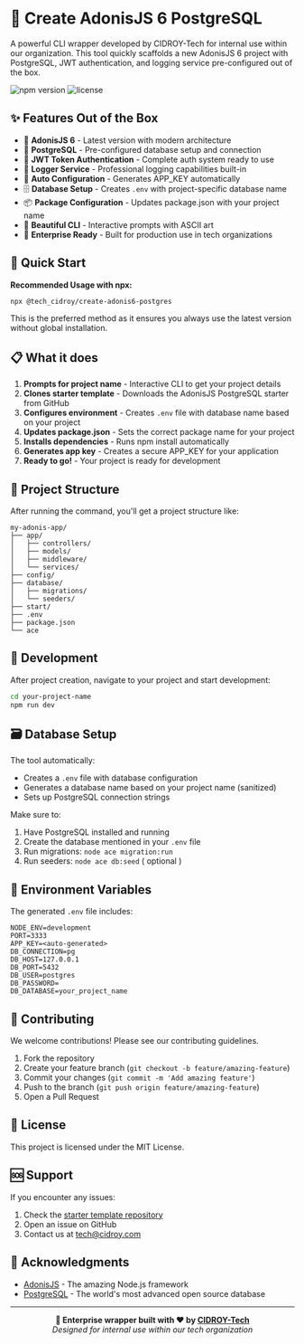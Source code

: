 # 🚀 Create AdonisJS 6 PostgreSQL

A powerful CLI wrapper developed by CIDROY-Tech for internal use within our organization. This tool quickly scaffolds a new AdonisJS 6 project with PostgreSQL, JWT authentication, and logging service pre-configured out of the box.

![npm version](https://img.shields.io/npm/v/@tech_cidroy/create-adonis6-postgres)
![license](https://img.shields.io/badge/license-MIT-blue)

## ✨ Features Out of the Box

- 🎯 **AdonisJS 6** - Latest version with modern architecture
- 🐘 **PostgreSQL** - Pre-configured database setup and connection
- 🔐 **JWT Token Authentication** - Complete auth system ready to use
- 📝 **Logger Service** - Professional logging capabilities built-in
- 🔑 **Auto Configuration** - Generates APP_KEY automatically
- 🗄️ **Database Setup** - Creates `.env` with project-specific database name
- 📦 **Package Configuration** - Updates package.json with your project name
- 🎨 **Beautiful CLI** - Interactive prompts with ASCII art
- 🏢 **Enterprise Ready** - Built for production use in tech organizations

## 🚀 Quick Start

**Recommended Usage with npx:**

```bash
npx @tech_cidroy/create-adonis6-postgres
```

This is the preferred method as it ensures you always use the latest version without global installation.

## 📋 What it does

1. **Prompts for project name** - Interactive CLI to get your project details
2. **Clones starter template** - Downloads the AdonisJS PostgreSQL starter from GitHub
3. **Configures environment** - Creates `.env` file with database name based on your project
4. **Updates package.json** - Sets the correct package name for your project
5. **Installs dependencies** - Runs npm install automatically
6. **Generates app key** - Creates a secure APP_KEY for your application
7. **Ready to go!** - Your project is ready for development


## 📁 Project Structure

After running the command, you'll get a project structure like:

```
my-adonis-app/
├── app/
│   ├── controllers/
│   ├── models/
│   ├── middleware/
│   └── services/
├── config/
├── database/
│   ├── migrations/
│   └── seeders/
├── start/
├── .env
├── package.json
└── ace
```

## 🔧 Development

After project creation, navigate to your project and start development:

```bash
cd your-project-name
npm run dev
```

## 🗃️ Database Setup

The tool automatically:
- Creates a `.env` file with database configuration
- Generates a database name based on your project name (sanitized)
- Sets up PostgreSQL connection strings

Make sure to:
1. Have PostgreSQL installed and running
2. Create the database mentioned in your `.env` file
3. Run migrations: `node ace migration:run`
4. Run seeders: `node ace db:seed` ( optional )

## 📝 Environment Variables

The generated `.env` file includes:

```env
NODE_ENV=development
PORT=3333
APP_KEY=<auto-generated>
DB_CONNECTION=pg
DB_HOST=127.0.0.1
DB_PORT=5432
DB_USER=postgres
DB_PASSWORD=
DB_DATABASE=your_project_name
```

## 🤝 Contributing

We welcome contributions! Please see our contributing guidelines.

1. Fork the repository
2. Create your feature branch (`git checkout -b feature/amazing-feature`)
3. Commit your changes (`git commit -m 'Add amazing feature'`)
4. Push to the branch (`git push origin feature/amazing-feature`)
5. Open a Pull Request

## 📄 License

This project is licensed under the MIT License.

## 🆘 Support

If you encounter any issues:

1. Check the [starter template repository](https://github.com/CIDROY-Tech/adonisjs-postgres-logging-starter.git)
2. Open an issue on GitHub
3. Contact us at tech@cidroy.com

## 🙏 Acknowledgments

- [AdonisJS](https://adonisjs.com/) - The amazing Node.js framework
- [PostgreSQL](https://postgresql.org/) - The world's most advanced open source database

---

<div align="center">
  <strong>🏢 Enterprise wrapper built with ❤️ by <a href="https://cidroy.com">CIDROY-Tech</a></strong>
  <br>
  <em>Designed for internal use within our tech organization</em>
</div>
